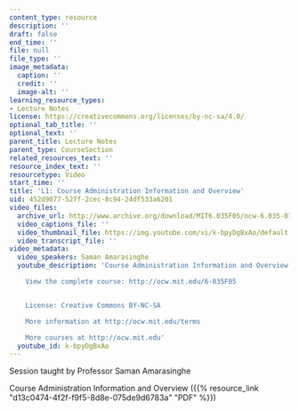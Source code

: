 ```yaml
---
content_type: resource
description: ''
draft: false
end_time: ''
file: null
file_type: ''
image_metadata:
  caption: ''
  credit: ''
  image-alt: ''
learning_resource_types:
- Lecture Notes
license: https://creativecommons.org/licenses/by-nc-sa/4.0/
optional_tab_title: ''
optional_text: ''
parent_title: Lecture Notes
parent_type: CourseSection
related_resources_text: ''
resource_index_text: ''
resourcetype: Video
start_time: ''
title: 'L1: Course Administration Information and Overview'
uid: 452d9077-527f-2cec-8c94-24df533a6201
video_files:
  archive_url: http://www.archive.org/download/MIT6.035F05/ocw-6.035-07sep2005-220k.mp4
  video_captions_file: ''
  video_thumbnail_file: https://img.youtube.com/vi/k-bpyDgBxAo/default.jpg
  video_transcript_file: ''
video_metadata:
  video_speakers: Saman Amarasinghe
  youtube_description: 'Course Administration Information and Overview

    View the complete course: http://ocw.mit.edu/6-035F05


    License: Creative Commons BY-NC-SA

    More information at http://ocw.mit.edu/terms

    More courses at http://ocw.mit.edu'
  youtube_id: k-bpyDgBxAo
---
```

Session taught by Professor Saman Amarasinghe

Course Administration Information and Overview ({{% resource_link "d13c0474-4f2f-f9f5-8d8e-075de9d6783a" "PDF" %}})